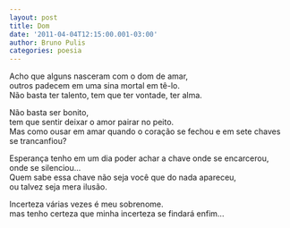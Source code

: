 ```yaml
---
layout: post
title: Dom
date: '2011-04-04T12:15:00.001-03:00'
author: Bruno Pulis
categories: poesia
---
```


Acho que alguns nasceram com o dom de amar,<br />
outros padecem em uma sina mortal em tê-lo.<br />
Não basta ter talento, tem que ter vontade, ter alma.<br />

Não basta ser bonito, <br />
tem que sentir deixar o amor pairar no peito.<br />
Mas como ousar em amar quando o coração se fechou e em sete chaves se trancanfiou?<br />

Esperança tenho em um dia poder achar a chave onde se encarcerou, <br />
onde se silenciou...<br />
Quem sabe essa chave não seja você que do nada apareceu, <br />
ou talvez seja mera ilusão.<br />

Incerteza várias vezes é meu sobrenome.<br />
mas tenho certeza que minha incerteza se findará enfim...

